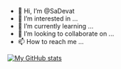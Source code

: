 - 👋 Hi, I’m @SaDevat
- 👀 I’m interested in ...
- 🌱 I’m currently learning ...
- 💞️ I’m looking to collaborate on ...
- 📫 How to reach me ...

[![My GitHub stats](https://github-readme-stats.vercel.app/api?username=SaDevat)](https://github.com/SaDevat/github-readme-stats)

